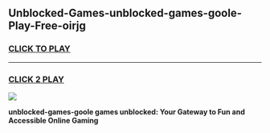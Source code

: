 
## Unblocked-Games-unblocked-games-goole-Play-Free-oirjg
<h3>
<a href="https://premium76.site?title=unblocked-games-goole&ref=20A">CLICK TO PLAY</a></h3>
<hr>

<h3>
<a href="https://premium76.site?title=unblocked-games-goole&ref=20A">CLICK 2 PLAY</a>
  
</h3>

<a href="https://premium76.site?title=unblocked-games-goole&ref=20A"><img src="https://clearcache.store/games.png"></a>


**unblocked-games-goole games unblocked: Your Gateway to Fun and Accessible Online Gaming**
